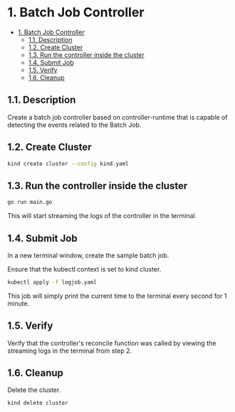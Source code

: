 # 1. Batch Job Controller

- [1. Batch Job Controller](#1-batch-job-controller)
  - [1.1. Description](#11-description)
  - [1.2. Create Cluster](#12-create-cluster)
  - [1.3. Run the controller inside the cluster](#13-run-the-controller-inside-the-cluster)
  - [1.4. Submit Job](#14-submit-job)
  - [1.5. Verify](#15-verify)
  - [1.6. Cleanup](#16-cleanup)


## 1.1. Description

Create a batch job controller based on controller-runtime that is capable of detecting the events related to the Batch Job.

## 1.2. Create Cluster

```bash
kind create cluster --config kind.yaml
```

## 1.3. Run the controller inside the cluster

```bash
go run main.go
```

This will start streaming the logs of the controller in the terminal.

## 1.4. Submit Job

In a new terminal window, create the sample batch job.

Ensure that the kubectl context is set to kind cluster.

```bash
kubectl apply -f logjob.yaml
```

This job will simply print the current time to the terminal every second for 1 minute.

## 1.5. Verify

Verify that the controller's reconcile function was called by viewing the streaming logs in the terminal from step 2.

## 1.6. Cleanup

Delete the cluster.

```bash
kind delete cluster
```